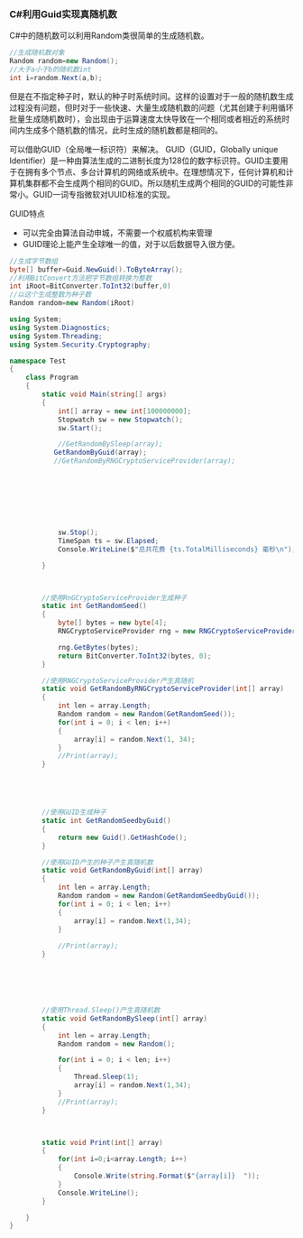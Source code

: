 
### C#利用Guid实现真随机数
C#中的随机数可以利用Random类很简单的生成随机数。
```csharp
//生成随机数对象
Random random=new Random();
//大于a小于b的随机数int
int i=random.Next(a,b);
```
但是在不指定种子时，默认的种子时系统时间。这样的设置对于一般的随机数生成过程没有问题，但时对于一些快速、大量生成随机数的问题（尤其创建于利用循环批量生成随机数时），会出现由于运算速度太快导致在一个相同或者相近的系统时间内生成多个随机数的情况，此时生成的随机数都是相同的。

可以借助GUID（全局唯一标识符）来解决。
GUID（GUID，Globally unique Identifier）是一种由算法生成的二进制长度为128位的数字标识符。GUID主要用于在拥有多个节点、多台计算机的网络或系统中。在理想情况下，任何计算机和计算机集群都不会生成两个相同的GUID。所以随机生成两个相同的GUID的可能性非常小。GUID一词专指微软对UUID标准的实现。

GUID特点
- 可以完全由算法自动申城，不需要一个权威机构来管理
- GUID理论上能产生全球唯一的值，对于以后数据导入很方便。
```csharp
//生成字节数组
byte[] buffer=Guid.NewGuid().ToByteArray();
//利用BitConvert方法把字节数组转换为整数
int iRoot=BitConverter.ToInt32(buffer,0)
//以这个生成整数为种子数
Random random=new Random(iRoot)
```


```csharp
using System;
using System.Diagnostics;
using System.Threading;
using System.Security.Cryptography;

namespace Test
{
    class Program
    {
        static void Main(string[] args)
        {
            int[] array = new int[100000000];
            Stopwatch sw = new Stopwatch();
            sw.Start();

            //GetRandomBySleep(array);
           GetRandomByGuid(array);
           //GetRandomByRNGCryptoServiceProvider(array);








            sw.Stop();
            TimeSpan ts = sw.Elapsed;
            Console.WriteLine($"总共花费 {ts.TotalMilliseconds} 毫秒\n");

        }



        //使用RnGCryptoServiceProvider生成种子
        static int GetRandomSeed()
        {
            byte[] bytes = new byte[4];
            RNGCryptoServiceProvider rng = new RNGCryptoServiceProvider();

            rng.GetBytes(bytes);
            return BitConverter.ToInt32(bytes, 0);
        }

        //使用RNGCryptoServiceProvider产生真随机
        static void GetRandomByRNGCryptoServiceProvider(int[] array)
        {
            int len = array.Length;
            Random random = new Random(GetRandomSeed());
            for(int i = 0; i < len; i++)
            {
                array[i] = random.Next(1, 34);
            }
            //Print(array);
        }





        //使用GUID生成种子
        static int GetRandomSeedbyGuid()
        {
            return new Guid().GetHashCode();
        }

        //使用GUID产生的种子产生真随机数
        static void GetRandomByGuid(int[] array)
        {
            int len = array.Length;
            Random random = new Random(GetRandomSeedbyGuid());
            for(int i = 0; i < len; i++)
            {
                array[i] = random.Next(1,34);
            }
            
            //Print(array);
        }






        //使用Thread.Sleep()产生真随机数
        static void GetRandomBySleep(int[] array)
        {
            int len = array.Length;
            Random random = new Random();

            for(int i = 0; i < len; i++)
            {
                Thread.Sleep(1);
                array[i] = random.Next(1,34);
            }
            //Print(array);
        }



        static void Print(int[] array)
        {
            for(int i=0;i<array.Length; i++)
            {
                Console.Write(string.Format($"{array[i]}  "));
            }
            Console.WriteLine();
        }

    }
}

```